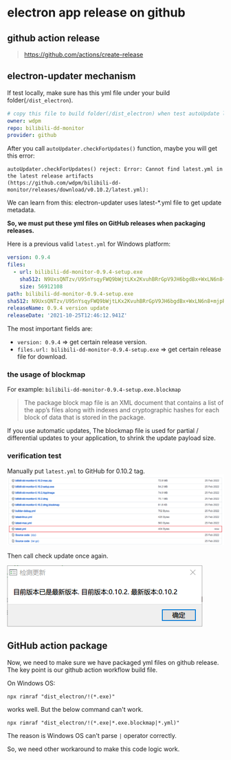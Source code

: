 # electron app release on github

## github action release

> https://github.com/actions/create-release

## electron-updater mechanism

If test locally, make sure has this yml file under your build folder(`/dist_electron`).

```yml
# copy this file to build folder(/dist_electron) when test autoUpdate locally
owner: wdpm
repo: bilibili-dd-monitor
provider: github
```

After you call `autoUpdater.checkForUpdates()` function, maybe you will get this error:

```
autoUpdater.checkForUpdates() reject: Error: Cannot find latest.yml in the latest release artifacts 
(https://github.com/wdpm/bilibili-dd-monitor/releases/download/v0.10.2/latest.yml):
```

We can learn from this: electron-updater uses latest-*.yml file to get update metadata.

**So, we must put these yml files on GitHub releases when packaging releases.**

Here is a previous valid `latest.yml` for Windows platform:

```yml
version: 0.9.4
files:
  - url: bilibili-dd-monitor-0.9.4-setup.exe
    sha512: N9UxsQNTzv/U95nYsqyFWQ9bWjtLKx2KvuhBRrGpV9JH6bgdBx+WxLN6n8+mjpRCrFw8sITloN7fc80DN6V4HQ==
    size: 56912108
path: bilibili-dd-monitor-0.9.4-setup.exe
sha512: N9UxsQNTzv/U95nYsqyFWQ9bWjtLKx2KvuhBRrGpV9JH6bgdBx+WxLN6n8+mjpRCrFw8sITloN7fc80DN6V4HQ==
releaseName: 0.9.4 version update
releaseDate: '2021-10-25T12:46:12.941Z'
```

The most important fields are:

- `version: 0.9.4` => get certain release version.
- `files.url: bilibili-dd-monitor-0.9.4-setup.exe` => get certain release file for download.

### the usage of blockmap

For example: `bilibili-dd-monitor-0.9.4-setup.exe.blockmap`

> The package block map file is an XML document that contains a list of the app’s files along with indexes
> and cryptographic hashes for each block of data that is stored in the package.

If you use automatic updates, The blockmap file is used for partial / differential updates to your application, to
shrink the update payload size.

### verification test

Manually put `latest.yml` to GitHub for 0.10.2 tag.
![img.png](assets/0.10.2-latest-yml.png)

Then call check update once again.

![img.png](assets/0.10.2-check-update.png)

## GitHub action package

Now, we need to make sure we have packaged yml files on github release. The key point is our github action workflow
build file.

On Windows OS:

```shell
npx rimraf "dist_electron/!(*.exe)"
```

works well. But the below command can't work.

```shell
npx rimraf "dist_electron/!(*.exe|*.exe.blockmap|*.yml)"
```

The reason is Windows OS can't parse `|` operator correctly.

So, we need other workaround to make this code logic work.
